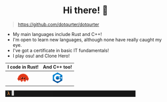 <h1 align="center"> <!--🐾--> Hi there! 👋 </h1>

> https://github.com/dotqurter/dotqurter

- My main languages include Rust and C++!
- I'm open to learn new languages, although none have really caught my eye.
- I've got a certificate in basic IT fundamentals!
- I play osu! and Clone Hero!

| I code in Rust! | And C++ too!  |
|:--------------:|:-------------:|
| <img src="rust.png" width=40>   |  <img src="cpp.png" width=38>    |

<img src="termin.PNG">